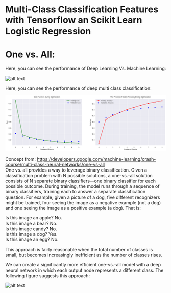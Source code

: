 # Multi-Class Classification Features with Tensorflow an Scikit Learn Logistic Regression

# One vs. All: 

Here, you can see the performance of Deep Learning Vs. Machine Learning: <br />

![alt text](https://github.com/saman-nia/MultiClass-Classification/blob/master/data/Result.png) <br />

Here, you can see the performance of deep multi class classification: <br />

![alt text](https://github.com/saman-nia/Deep-Learning-MultiClass-Classification/blob/master/data/Image_Performance.png) <br />

Concept from: https://developers.google.com/machine-learning/crash-course/multi-class-neural-networks/one-vs-all <br />
One vs. all provides a way to leverage binary classification. Given a classification problem with N possible solutions, a one-vs.-all solution consists of N separate binary classifiers—one binary classifier for each possible outcome. During training, the model runs through a sequence of binary classifiers, training each to answer a separate classification question. For example, given a picture of a dog, five different recognizers might be trained, four seeing the image as a negative example (not a dog) and one seeing the image as a positive example (a dog). That is: <br />

Is this image an apple? No. <br />
Is this image a bear? No. <br />
Is this image candy? No. <br />
Is this image a dog? Yes. <br />
Is this image an egg? No. <br />

This approach is fairly reasonable when the total number of classes is small, but becomes increasingly inefficient as the number of classes rises. <br />

We can create a significantly more efficient one-vs.-all model with a deep neural network in which each output node represents a different class. The following figure suggests this approach: <br />

![alt text](https://developers.google.com/machine-learning/crash-course/images/OneVsAll.svg)



